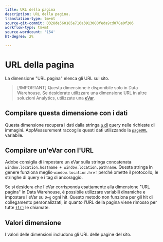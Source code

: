 ```yaml
---
title: URL della pagina
description: URL della pagina.
translation-type: tm+mt
source-git-commit: 0328de560185e716a3913080feda9cd078e0f206
workflow-type: tm+mt
source-wordcount: '154'
ht-degree: 2%

---
```



# URL della pagina

La dimensione &quot;URL pagina&quot; elenca gli URL sul sito.

>[!IMPORTANT] Questa dimensione è disponibile solo in Data Warehouse. Se desiderate utilizzare una dimensione URL in altre soluzioni Analytics, utilizzate una [eVar](evar.md).

## Compilare questa dimensione con i dati

Questa dimensione recupera i dati dalla stringa [`g` di](/help/implement/validate/query-parameters.md) query nelle richieste di immagini. AppMeasurement raccoglie questi dati utilizzando la [`pageURL`](/help/implement/vars/page-vars/pageurl.md) variabile.

## Compilare un&#39;eVar con l&#39;URL

Adobe consiglia di impostare un eVar sulla stringa concatenata `window.location.hostname + window.location.pathname`. Questa stringa in genere funziona meglio `window.location.href` perché omette il protocollo, le stringhe di query e i tag di ancoraggio.

Se si desidera che l&#39;eVar corrisponda esattamente alla dimensione &quot;URL pagina&quot; in Data Warehouse, è possibile utilizzare variabili [](/help/implement/vars/page-vars/dynamic-variables.md) dinamiche e impostare l&#39;eVar su `D=g` ogni hit. Questo metodo non funziona per gli hit di collegamento personalizzati, in quanto l’URL della pagina viene rimosso per tutte [`tl()`](/help/implement/vars/functions/tl-method.md) le chiamate.

## Valori dimensione

I valori delle dimensioni includono gli URL delle pagine del sito.
